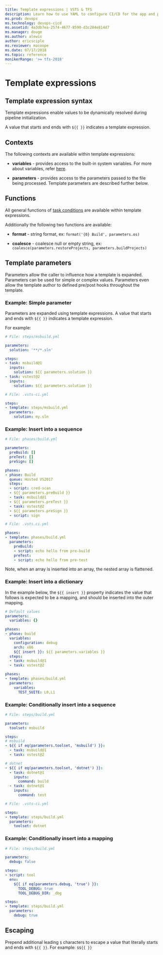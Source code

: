 ```yaml
---
title: Template expressions | VSTS & TFS    
description: Learn how to use YAML to configure CI/CD for the app and platform of your choice.
ms.prod: devops
ms.technology: devops-cicd
ms.assetid: 4a3db7ea-2574-4677-8590-d3c284e814d7
ms.manager: douge
ms.author: alewis
author: ericsciple
ms.reviewer: macoope
ms.date: 07/17/2018
ms.topic: reference
monikerRange: '>= tfs-2018'
---
```


# Template expressions

## Template expression syntax

Template expressions enable values to be dynamically resolved during pipeline initialization.

A value that starts and ends with `${{ }}` indicates a template expression.

## Contexts

The following contexts are available within template expressions:

* **variables** - provides access to the built-in system variables. For more about variables, refer [here](https://docs.microsoft.com/en-us/vsts/build-release/concepts/definitions/build/variables).

* **parameters** - provides access to the parameters passed to the file being processed. Template parameters are described further below.

## Functions

All general functions of [task conditions](https://go.microsoft.com/fwlink/?linkid=842996) are available within template expressions.

Additionally the following two functions are available:

* **format** - string format, ex: `format('{0} Build', parameters.os)`

* **coalesce** - coalesce null or empty string, ex: `coalesce(parameters.restoreProjects, parameters.buildProjects)`

## Template parameters

Parameters allow the caller to influence how a template is expanded. Parameters
can be used for simple or complex values. Parameters even allow the template author
to defined pre/post hooks throughout the template.

### Example: Simple parameter

Parameters are expanded using template expressions. A value that starts and ends
with `${{ }}` indicates a template expression.

For example:

```yaml
# File: steps/msbuild.yml

parameters:
  solution: '**/*.sln'

steps:
- task: msbuild@1
  inputs:
    solution: ${{ parameters.solution }}
- task: vstest@2
  inputs:
    solution: ${{ parameters.solution }}
```

```yaml
# File: .vsts-ci.yml

steps:
- template: steps/msbuild.yml
  parameters:
    solution: my.sln
```


### Example: Insert into a sequence

```yaml
# File: phases/build.yml

parameters:
  preBuild: []
  preTest: []
  preSign: []

phases:
- phase: Build
  queue: Hosted VS2017
  steps:
  - script: cred-scan
  - ${{ parameters.preBuild }}
  - task: msbuild@1
  - ${{ parameters.preTest }}
  - task: vstest@2
  - ${{ parameters.preSign }}
  - script: sign
```

```yaml
# File: .vsts.ci.yml

phases:
- template: phases/build.yml
  parameters:
    preBuild:
    - script: echo hello from pre-build
    preTest:
    - script: echo hello from pre-test
```

Note, when an array is inserted into an array, the nested array is flattened.

### Example: Insert into a dictionary

In the example below, the `${{ insert }}` property indicates the value that follows
is expected to be a mapping, and should be inserted into the outer mapping.

```yaml
# Default values
parameters:
  variables: {}

phases:
- phase: build
  variables:
    configuration: debug
    arch: x86
    ${{ insert }}: ${{ parameters.variables }}
  steps:
  - task: msbuild@1
  - task: vstest@2
```

```yaml
phases:
- template: phases/build.yml
  parameters:
    variables:
      TEST_SUITE: L0,L1
```

### Example: Conditionally insert into a sequence

```yaml
# File: steps/build.yml

parameters:
  toolset: msbuild

steps:
# msbuild
- ${{ if eq(parameters.toolset, 'msbuild') }}:
  - task: msbuild@1
  - task: vstest@2

# dotnet
- ${{ if eq(parameters.toolset, 'dotnet') }}:
  - task: dotnet@1
    inputs:
      command: build
  - task: dotnet@1
    inputs:
      command: test
```

```yaml
# File: .vsts-ci.yml

steps:
- template: steps/build.yml
  parameters:
    toolset: dotnet
```

### Example: Conditionally insert into a mapping

```yaml
# File: steps/build.yml

parameters:
  debug: false

steps:
- script: tool
  env:
    ${{ if eq(parameters.debug, 'true') }}:
      TOOL_DEBUG: true
      TOOL_DEBUG_DIR: _dbg
```

```yaml
steps:
- template: steps/build.yml
  parameters:
    debug: true
```

## Escaping

Prepend additional leading `$` characters to escape a value that literally starts and ends with `${{ }}`. For example: `$${{ }}`
